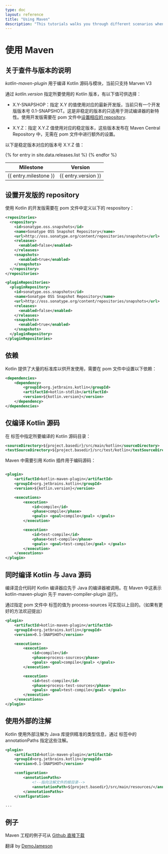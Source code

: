 ```yaml
---
type: doc
layout: reference
title: "Using Maven"
description: "This tutorials walks you through different scenarios when using Maven for building applications that contain Kotlin code"
---
```


# 使用 Maven

## 关于查件与版本的说明

*kotlin-maven-plugin* 用于编译 Kotlin 源码与模块，当前只支持 Marven V3

通过 *kotlin.version* 指定所要使用的 Kotlin 版本，有以下值可供选择：

* X.Y-SNAPSHOP：指定 X.Y 的值使用对应的最新开发版，当前只有一个开发版版本号 0.1-SNAPSHOT。这是非稳定的版本的只适用于测试编译器的新特性。使用开发版需要在 pom 文件中[设置相应的 repository](#configuring-snapshot-repositories).

* X.Y.Z：指定 X.Y.Z 值使用对应的稳定版本，这些版本发布在 Maven Central Repository 中，无需在 pom 文件中进行额外的设置。

以下是稳定版本对应的版本号 X.Y.Z 值：
<table>
<thead>
<tr>
  <th>Milestone</th>
  <th>Version</th>
</tr>
</thead>
<tbody>
{% for entry in site.data.releases.list %}
<tr>
  <td>{{ entry.milestone }}</td>
  <td>{{ entry.version }}</td>
</tr>
{% endfor %}
</tbody>
</table>


## 设置开发版的 repository

使用 Kotlin 的开发版需要在 pom 文件中定义以下的 respository：

``` xml
<repositories>
  <repository>
    <id>sonatype.oss.snapshots</id>
    <name>Sonatype OSS Snapshot Repository</name>
    <url>http://oss.sonatype.org/content/repositories/snapshots</url>
    <releases>
      <enabled>false</enabled>
    </releases>
    <snapshots>
      <enabled>true</enabled>
    </snapshots>
  </repository>
</repositories>

<pluginRepositories>
  <pluginRepository>
    <id>sonatype.oss.snapshots</id>
    <name>Sonatype OSS Snapshot Repository</name>
    <url>http://oss.sonatype.org/content/repositories/snapshots</url>
    <releases>
      <enabled>false</enabled>
    </releases>
    <snapshots>
      <enabled>true</enabled>
    </snapshots>
  </pluginRepository>
</pluginRepositories>
```

## 依赖

Kotlin 提供了大量的标准库以供开发使用，需要在 pom 文件中设置以下依赖：

``` xml
<dependencies>
    <dependency>
        <groupId>org.jetbrains.kotlin</groupId>
        <artifactId>kotlin-stdlib</artifactId>
        <version>${kotlin.version}</version>
    </dependency>
</dependencies>
```

## 仅编译 Kotlin 源码

在 <build> 标签中指定所要编译的 Kotlin 源码目录：

``` xml
<sourceDirectory>${project.basedir}/src/main/kotlin</sourceDirectory>
<testSourceDirectory>${project.basedir}/src/test/kotlin</testSourceDirectory>
```

Maven 中需要引用 Kotlin 插件用于编码源码：

``` xml

<plugin>
    <artifactId>kotlin-maven-plugin</artifactId>
    <groupId>org.jetbrains.kotlin</groupId>
    <version>${kotlin.version}</version>

    <executions>
        <execution>
            <id>compile</id>
            <phase>compile</phase>
            <goals> <goal>compile</goal> </goals>
        </execution>

        <execution>
            <id>test-compile</id>
            <phase>test-compile</phase>
            <goals> <goal>test-compile</goal> </goals>
        </execution>
    </executions>
</plugin>
```

## 同时编译 Kotlin 与 Java 源码

编译混合代码时 Kotlin 编译器应先于 Java 的编译器被调用。在 Maven 中这表示 kotlin-maven-plugin 先于 maven-compiler-plugin 运行。

通过指定 pom 文件中 <phase> 标签的值为 process-sources 可实现以上目的。（如果有更好的方法欢迎提出）

``` xml
<plugin>
    <artifactId>kotlin-maven-plugin</artifactId>
    <groupId>org.jetbrains.kotlin</groupId>
    <version>0.1-SNAPSHOT</version>

    <executions>
        <execution>
            <id>compile</id>
            <phase>process-sources</phase>
            <goals> <goal>compile</goal> </goals>
        </execution>

        <execution>
            <id>test-compile</id>
            <phase>process-test-sources</phase>
            <goals> <goal>test-compile</goal> </goals>
        </execution>
    </executions>
</plugin>
```

## 使用外部的注解

Kotlin 使用外部注解为 Java 库提供精准的类型信息，通过 <configuration> 标签中的 annotationPaths 指定这些注解。

``` xml
<plugin>
    <artifactId>kotlin-maven-plugin</artifactId>
    <groupId>org.jetbrains.kotlin</groupId>
    <version>0.1-SNAPSHOT</version>

    <configuration>
        <annotationPaths>
            <!--指向注解文件的根目录-->
            <annotationPath>${project.basedir}/src/main/resources/</annotationPath>
        </annotationPaths>
    </configuration>

...
```

## 例子

Maven 工程的例子可从 [Github 直接下载](https://github.com/JetBrains/kotlin-examples/archive/master/maven.zip)

翻译 by [DemoJameson](http://www.demojameson.com)
